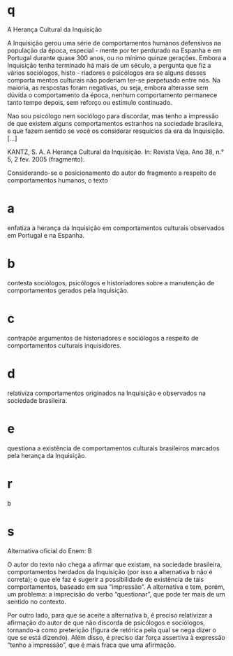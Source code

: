 # q
A Herança Cultural da Inquisição

A Inquisição gerou uma série de comportamentos humanos defensivos na população da época, especial - mente por ter perdurado na Espanha e em Portugal durante quase 300 anos, ou no mínimo quinze gerações. Embora a Inquisição tenha terminado há mais de um século, a pergunta que fiz a vários sociólogos, histo - riadores e psicólogos era se alguns desses comporta mentos culturais não poderiam ter-se perpetuado entre nós. Na maioria, as respostas foram negativas, ou seja, embora alterasse sem dúvida o comportamento da época, nenhum comportamento permanece tanto tempo depois, sem reforço ou estímulo continuado.

Nao sou psicólogo nem sociólogo para discordar, mas tenho a impressão de que existem alguns comportamentos estranhos na sociedade brasileira, e que fazem sentido se você os considerar resquícios da era da Inquisição. \[…]

KANTZ, S. A. A Herança Cultural da Inquisição. In: Revista Veja. Ano 38, n.° 5, 2 fev. 2005 (fragmento).

Considerando-se o posicionamento do autor do fragmento a respeito de comportamentos humanos, o texto

# a
enfatiza a herança da Inquisição em comportamentos culturais observados em Portugal e na Espanha.

# b
contesta sociólogos, psicólogos e historiadores sobre a manutenção de comportamentos gerados pela Inquisição.

# c
contrapõe argumentos de historiadores e sociólogos a respeito de comportamentos culturais inquisidores.

# d
relativiza comportamentos originados na Inquisição e observados na sociedade brasileira.

# e
questiona a existência de comportamentos culturais brasileiros marcados pela herança da Inquisição.

# r
b

# s
Alternativa oficial do Enem: B

O autor do texto não chega a afirmar que existam, na sociedade brasileira, comportamentos herdados da Inquisição (por isso a alternativa b não é correta); o que ele faz é sugerir a possibilidade de existência de tais comportamentos, baseado em sua “impressão”. A alternativa e tem, porém, um problema: a imprecisão do verbo “questionar”, que pode ter mais de um sentido no contexto.

Por outro lado, para que se aceite a alternativa b, é preciso relativizar a afirmação do autor de que não discorda de psicólogos e sociólogos, tornando-a como preterição (figura de retórica pela qual se nega dizer o que se está dizendo). Além disso, é preciso dar força assertiva à expressão “tenho a impressão”, que é mais fraca que uma afirmação.
